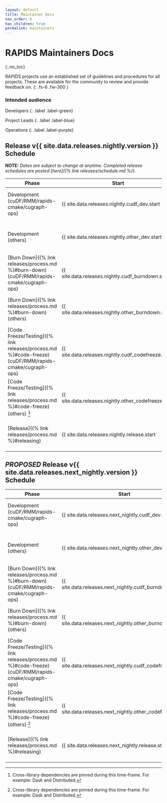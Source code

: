 ```yaml
---
layout: default
title: Maintainer Docs
nav_order: 6
has_children: true
permalink: maintainers
---
```


# RAPIDS Maintainers Docs
{:.no_toc}

RAPIDS projects use an established set of guidelines and procedures for all projects. These are available for the community to review and provide feedback on.
{: .fs-6 .fw-300 }

### Intended audience

Developers
{: .label .label-green}

Project Leads
{: .label .label-blue}

Operations
{: .label .label-purple}

## Release v{{ site.data.releases.nightly.version }} Schedule

**NOTE:** *Dates are subject to change at anytime. Completed release schedules are posted [here]({% link releases/schedule.md %}).*

Phase | Start | End | Duration
-- | -- | -- | --
Development (cuDF/RMM/rapids-cmake/cugraph-ops) | {{ site.data.releases.nightly.cudf_dev.start | date: "%a, %b %e" }} | {{ site.data.releases.nightly.cudf_dev.end | date: "%a, %b %e" }} | {{ site.data.releases.nightly.cudf_dev.days }} days
Development (others) | {{ site.data.releases.nightly.other_dev.start | date: "%a, %b %e" }} | {{ site.data.releases.nightly.other_dev.end | date: "%a, %b %e" }} | {{ site.data.releases.nightly.other_dev.days }} days
[Burn Down]({% link releases/process.md %}#burn-down)(cuDF/RMM/rapids-cmake/cugraph-ops) | {{ site.data.releases.nightly.cudf_burndown.start | date: "%a, %b %e" }} | {{ site.data.releases.nightly.cudf_burndown.end | date: "%a, %b %e" }} | {{ site.data.releases.nightly.cudf_burndown.days }} days
[Burn Down]({% link releases/process.md %}#burn-down) (others) | {{ site.data.releases.nightly.other_burndown.start | date: "%a, %b %e" }} | {{ site.data.releases.nightly.other_burndown.end | date: "%a, %b %e" }} | {{ site.data.releases.nightly.other_burndown.days }} days
[Code Freeze/Testing]({% link releases/process.md %}#code-freeze) (cuDF/RMM/rapids-cmake/cugraph-ops) | {{ site.data.releases.nightly.cudf_codefreeze.start | date: "%a, %b %e" }} | {{ site.data.releases.nightly.cudf_codefreeze.end | date: "%a, %b %e" }} | {{ site.data.releases.nightly.cudf_codefreeze.days }} days
[Code Freeze/Testing]({% link releases/process.md %}#code-freeze) (others) [^1] | {{ site.data.releases.nightly.other_codefreeze.start | date: "%a, %b %e" }} | {{ site.data.releases.nightly.other_codefreeze.end | date: "%a, %b %e" }} | {{ site.data.releases.nightly.other_codefreeze.days }} days
[Release]({% link releases/process.md %}#releasing) | {{ site.data.releases.nightly.release.start | date: "%a, %b %e" }} | {{ site.data.releases.nightly.release.end | date: "%a, %b %e" }} | {{ site.data.releases.nightly.release.days }} days

## _PROPOSED_ Release v{{ site.data.releases.next_nightly.version }} Schedule

Phase | Start | End | Duration
-- | -- | -- | --
Development (cuDF/RMM/rapids-cmake/cugraph-ops) | {{ site.data.releases.next_nightly.cudf_dev.start | date: "%a, %b %e" }} | {{ site.data.releases.next_nightly.cudf_dev.end | date: "%a, %b %e" }} | {{ site.data.releases.next_nightly.cudf_dev.days }} days
Development (others) | {{ site.data.releases.next_nightly.other_dev.start | date: "%a, %b %e" }} | {{ site.data.releases.next_nightly.other_dev.end | date: "%a, %b %e" }} | {{ site.data.releases.next_nightly.other_dev.days }} days
[Burn Down]({% link releases/process.md %}#burn-down)(cuDF/RMM/rapids-cmake/cugraph-ops) | {{ site.data.releases.next_nightly.cudf_burndown.start | date: "%a, %b %e" }} | {{ site.data.releases.next_nightly.cudf_burndown.end | date: "%a, %b %e" }} | {{ site.data.releases.next_nightly.cudf_burndown.days }} days
[Burn Down]({% link releases/process.md %}#burn-down) (others) | {{ site.data.releases.next_nightly.other_burndown.start | date: "%a, %b %e" }} | {{ site.data.releases.next_nightly.other_burndown.end | date: "%a, %b %e" }} | {{ site.data.releases.next_nightly.other_burndown.days }} days
[Code Freeze/Testing]({% link releases/process.md %}#code-freeze) (cuDF/RMM/rapids-cmake/cugraph-ops) | {{ site.data.releases.next_nightly.cudf_codefreeze.start | date: "%a, %b %e" }} | {{ site.data.releases.next_nightly.cudf_codefreeze.end | date: "%a, %b %e" }} | {{ site.data.releases.next_nightly.cudf_codefreeze.days }} days
[Code Freeze/Testing]({% link releases/process.md %}#code-freeze) (others) [^1] | {{ site.data.releases.next_nightly.other_codefreeze.start | date: "%a, %b %e" }} | {{ site.data.releases.next_nightly.other_codefreeze.end | date: "%a, %b %e" }} | {{ site.data.releases.next_nightly.other_codefreeze.days }} days
[Release]({% link releases/process.md %}#releasing) | {{ site.data.releases.next_nightly.release.start | date: "%a, %b %e" }} | {{ site.data.releases.next_nightly.release.end | date: "%a, %b %e" }} | {{ site.data.releases.next_nightly.release.days }} days

[^1]: Cross-library dependencies are pinned during this time-frame. For example: Dask and Distributed.

